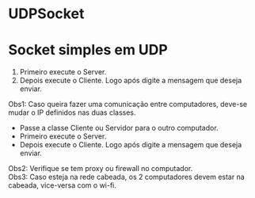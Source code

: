 # UDPSocket
# Socket simples em UDP
<ol>
        <li>Primeiro execute o Server.</li>
        <li>Depois execute o Cliente. Logo após digite a mensagem que deseja enviar.</li>
</ol>
Obs1: Caso queira fazer uma comunicação entre computadores, deve-se mudar o IP definidos nas duas classes.<br />
<ul>
        <li>Passe a classe Cliente ou Servidor para o outro computador.</li>
        <li>Primeiro execute o Server.</li>
        <li>Depois execute o Cliente. Logo após digite a mensagem que deseja enviar.</li>
</ul>
Obs2: Verifique se tem proxy ou firewall no computador.<br />
Obs3: Caso esteja na rede cabeada, os 2 computadores devem estar na cabeada, vice-versa com o wi-fi.<br />

